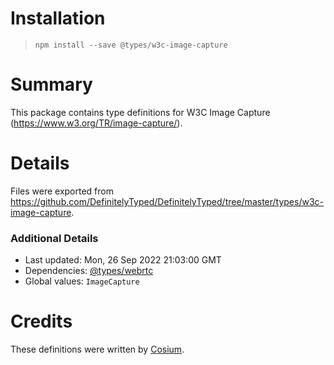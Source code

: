 # Installation
> `npm install --save @types/w3c-image-capture`

# Summary
This package contains type definitions for W3C Image Capture (https://www.w3.org/TR/image-capture/).

# Details
Files were exported from https://github.com/DefinitelyTyped/DefinitelyTyped/tree/master/types/w3c-image-capture.

### Additional Details
 * Last updated: Mon, 26 Sep 2022 21:03:00 GMT
 * Dependencies: [@types/webrtc](https://npmjs.com/package/@types/webrtc)
 * Global values: `ImageCapture`

# Credits
These definitions were written by [Cosium](https://github.com/cosium).
